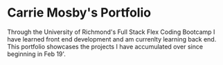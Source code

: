 # Carrie Mosby's Portfolio
Through the University of Richmond's Full Stack Flex Coding Bootcamp I have learned front end development and am currenlty learning back end. This portfolio showcases the projects I have accumulated over since beginning in Feb 19'.
